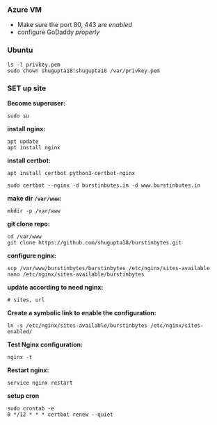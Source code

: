 ### Azure VM
- Make sure the port 80, 443 are *enabled*
- configure GoDaddy *properly*

### Ubuntu
```
ls -l privkey.pem
sudo chown shugupta18:shugupta18 /var/privkey.pem
```

### SET up site

**Become superuser:**
```
sudo su
```

**install nginx:**
```
apt update
apt install nginx
```

**install certbot:**
```
apt install certbot python3-certbot-nginx

sudo certbot --nginx -d burstinbutes.in -d www.burstinbutes.in
```

**make dir `/var/www`:**
```
mkdir -p /var/www
```

**git clone repo:**
```
cd /var/www
git clone https://github.com/shugupta18/burstinbytes.git
```

**configure nginx:**
```
scp /var/www/burstinbytes/burstinbytes /etc/nginx/sites-available
nano /etc/nginx/sites-available/burstinbytes
```

**update according to need nginx:**
```
# sites, url
```

**Create a symbolic link to enable the configuration:**
```
ln -s /etc/nginx/sites-available/burstinbytes /etc/nginx/sites-enabled/
```

**Test Nginx configuration:**
```
nginx -t
```

**Restart nginx:**
```
service nginx restart
```

**setup cron**
```
sudo crontab -e
0 */12 * * * certbot renew --quiet
```




